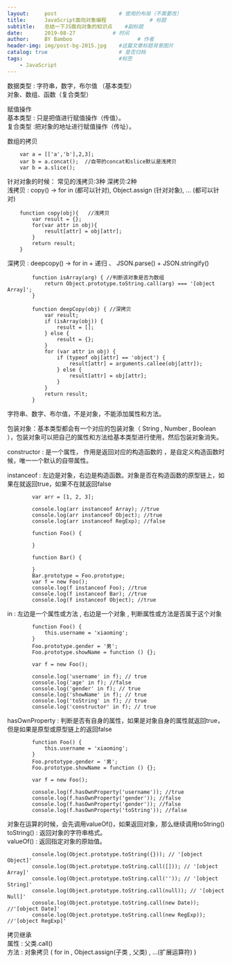 ```yaml
---
layout:     post                    # 使用的布局（不需要改）
title:      JavaScript面向对象编程              # 标题 
subtitle:   总结一下JS面向对象的知识点    #副标题
date:       2019-08-27            # 时间
author:     BY Bamboo                     # 作者
header-img: img/post-bg-2015.jpg    #这篇文章标题背景图片
catalog: true                       # 是否归档
tags:                               #标签
    - JavaScript
---
```



数据类型 : 字符串，数字，布尔值 （基本类型）  
          对象、数组、函数（复合类型）  
          
赋值操作  
基本类型 : 只是把值进行赋值操作（传值）。  
复合类型 :把对象的地址进行赋值操作（传址）。  

数组的拷贝  
```
    var a = [['a','b'],2,3];  
    var b = a.concat();  //自带的concat和slice默认是浅拷贝
    var b = a.slice();
```
针对对象的时候： 常见的浅拷贝:3种  深拷贝:2种  
浅拷贝 : copy() -> for in (都可以针对),  Object.assign (针对对象),  ... (都可以针对)  
```
    function copy(obj){   //浅拷贝
        var result = {};
        for(var attr in obj){
            result[attr] = obj[attr];
        }
        return result;
    }
```
深拷贝 : deepcopy() -> for in + 递归 、 JSON.parse() + JSON.stringify()  
```
        function isArray(arg) { //判断该对象是否为数组
            return Object.prototype.toString.call(arg) === '[object Array]';
        }

        function deepCopy(obj) { //深拷贝
            var result;
            if (isArray(obj)) {
                result = [];
            } else {
                result = {};
            }
            for (var attr in obj) {
                if (typeof obj[attr] == 'object') {
                    result[attr] = arguments.callee(obj[attr]);
                } else {
                    result[attr] = obj[attr];
                }
            }
            return result;
        }
```
字符串、数字、布尔值，不是对象，不能添加属性和方法。  

包装对象：基本类型都会有一个对应的包装对象（ String , Number , Boolean ），包装对象可以把自己的属性和方法给基本类型进行使用，然后包装对象消失。  

constructor : 是一个属性， 作用是返回对应的构造函数的 ，是自定义构造函数时候，唯一一个默认的自带属性。  

instanceof : 左边是对象，右边是构造函数。对象是否在构造函数的原型链上，如果在就返回true，如果不在就返回false  
```
        var arr = [1, 2, 3];

        console.log(arr instanceof Array); //true
        console.log(arr instanceof Object); //true
        console.log(arr instanceof RegExp); //false
```
```
        function Foo() {

        }

        function Bar() {

        }
        Bar.prototype = Foo.prototype;
        var f = new Foo();
        console.log(f instanceof Foo); //true
        console.log(f instanceof Bar); //true
        console.log(f instanceof Object); //true
```
in : 左边是一个属性或方法 , 右边是一个对象 , 判断属性或方法是否属于这个对象  
```
        function Foo() {
            this.username = 'xiaoming';
        }
        Foo.prototype.gender = '男';
        Foo.prototype.showName = function () {};

        var f = new Foo();

        console.log('username' in f); // true
        console.log('age' in f); //false
        console.log('gender' in f); // true
        console.log('showName' in f); // true
        console.log('toString' in f); // true
        console.log('constructor' in f); // true
```
hasOwnProperty : 判断是否有自身的属性，如果是对象自身的属性就返回true，但是如果是原型或原型链上的返回false  
```
        function Foo() {
            this.username = 'xiaoming';
        }
        Foo.prototype.gender = '男';
        Foo.prototype.showName = function () {};

        var f = new Foo();

        console.log(f.hasOwnProperty('username')); //true
        console.log(f.hasOwnProperty('gender')); //false
        console.log(f.hasOwnProperty('gender')); //false
        console.log(f.hasOwnProperty('toString')); //false
```
对象在运算的时候，会先调用valueOf()，如果返回对象，那么继续调用toString()  
toString() : 返回对象的字符串格式。  
valueOf() : 返回指定对象的原始值。  
```
        console.log(Object.prototype.toString({})); // '[object Object]'
        console.log(Object.prototype.toString.call([])); // '[object Array]'
        console.log(Object.prototype.toString.call('')); // '[object String]'
        console.log(Object.prototype.toString.call(null)); // '[object Null]'
        console.log(Object.prototype.toString.call(new Date)); //'[object Date]'
        console.log(Object.prototype.toString.call(new RegExp)); //'[object RegExp]'
```
拷贝继承  
属性 : 父类.call()  
方法 : 对象拷贝 ( for in ,  Object.assign(子类 , 父类) , ...(扩展运算符) )  
